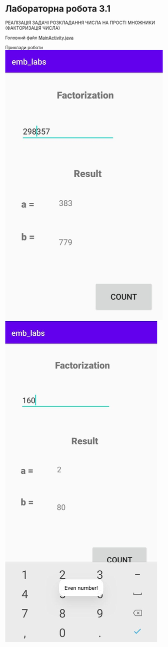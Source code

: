 # Лабораторна робота 3.1

РЕАЛІЗАЦІЯ ЗАДАЧІ РОЗКЛАДАННЯ ЧИСЛА НА ПРОСТІ МНОЖНИКИ (ФАКТОРИЗАЦІЯ ЧИСЛА)

Головний файл [MainActivity.java](https://github.com/lesia-s/emb_3.1/blob/master/app/src/main/java/com/example/emb_labs/MainActivity.java)

Приклади роботи
![Image1](https://github.com/lesia-s/emb_3.1/blob/master/img2.jpg)
![Image2](https://github.com/lesia-s/emb_3.1/blob/master/img1.jpg)